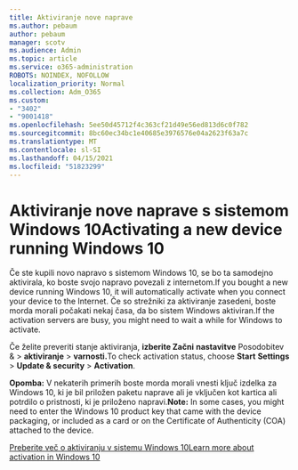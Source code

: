 ```yaml
---
title: Aktiviranje nove naprave
ms.author: pebaum
author: pebaum
manager: scotv
ms.audience: Admin
ms.topic: article
ms.service: o365-administration
ROBOTS: NOINDEX, NOFOLLOW
localization_priority: Normal
ms.collection: Adm_O365
ms.custom:
- "3402"
- "9001418"
ms.openlocfilehash: 5ee50d45712f4c363cf21d49e56ed813d6c0f782
ms.sourcegitcommit: 8bc60ec34bc1e40685e3976576e04a2623f63a7c
ms.translationtype: MT
ms.contentlocale: sl-SI
ms.lasthandoff: 04/15/2021
ms.locfileid: "51823299"
---
```

# <a name="activating-a-new-device-running-windows-10"></a><span data-ttu-id="f488c-102">Aktiviranje nove naprave s sistemom Windows 10</span><span class="sxs-lookup"><span data-stu-id="f488c-102">Activating a new device running Windows 10</span></span>

<span data-ttu-id="f488c-103">Če ste kupili novo napravo s sistemom Windows 10, se bo ta samodejno aktivirala, ko boste svojo napravo povezali z internetom.</span><span class="sxs-lookup"><span data-stu-id="f488c-103">If you bought a new device running Windows 10, it will automatically activate when you connect your device to the Internet.</span></span> <span data-ttu-id="f488c-104">Če so strežniki za aktiviranje zasedeni, boste morda morali počakati nekaj časa, da bo sistem Windows aktiviran.</span><span class="sxs-lookup"><span data-stu-id="f488c-104">If the activation servers are busy, you might need to wait a while for Windows to activate.</span></span>

<span data-ttu-id="f488c-105">Če želite preveriti stanje aktiviranja, **izberite Začni** **nastavitve** Posodobitev &  >  **aktiviranje**  >  **varnosti.**</span><span class="sxs-lookup"><span data-stu-id="f488c-105">To check activation status, choose **Start** **Settings** > **Update & security** > **Activation**.</span></span>

<span data-ttu-id="f488c-106">**Opomba:** V nekaterih primerih boste morda morali vnesti ključ izdelka za Windows 10, ki je bil priložen paketu naprave ali je vključen kot kartica ali potrdilo o pristnosti, ki je priloženo napravi.</span><span class="sxs-lookup"><span data-stu-id="f488c-106">**Note:** In some cases, you might need to enter the Windows 10 product key that came with the device packaging, or included as a card or on the Certificate of Authenticity (COA) attached to the device.</span></span>

[<span data-ttu-id="f488c-107">Preberite več o aktiviranju v sistemu Windows 10</span><span class="sxs-lookup"><span data-stu-id="f488c-107">Learn more about activation in Windows 10</span></span>](https://support.microsoft.com/help/12440)
